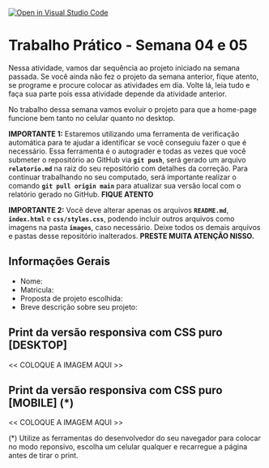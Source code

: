 [![Open in Visual Studio Code](https://classroom.github.com/assets/open-in-vscode-2e0aaae1b6195c2367325f4f02e2d04e9abb55f0b24a779b69b11b9e10269abc.svg)](https://classroom.github.com/online_ide?assignment_repo_id=20487519&assignment_repo_type=AssignmentRepo)
# Trabalho Prático - Semana 04 e 05

Nessa atividade, vamos dar sequência ao projeto iniciado na semana passada. Se você ainda não fez o projeto da semana anterior, fique atento, se programe e procure colocar as atividades em dia. Volte lá, leia tudo e faça sua parte pois essa atividade depende da atividade anterior.

No trabalho dessa semana vamos evoluir o projeto para que a home-page funcione bem tanto no celular quanto no desktop.

**IMPORTANTE 1:** Estaremos utilizando uma ferramenta de verificação automática para te ajudar a identificar se você conseguiu fazer o que é necessário. Essa ferramenta é o autograder e todas as vezes que você submeter o repositório ao GitHub via **`git push`**, será gerado um arquivo **`relatorio.md`** na raiz do seu repositório com detalhes da correção. Para continuar trabalhando no seu computado, será importante realizar o comando **`git pull origin main`** para atualizar sua versão local com o relatório gerado no GitHub. **FIQUE ATENTO**

**IMPORTANTE 2:** Você deve alterar apenas os arquivos **`README.md`**, **`index.html`** e **`css/styles.css`**, podendo incluir outros arquivos como imagens na pasta **`images`**, caso necessário. Deixe todos os demais arquivos e pastas desse repositório inalterados. **PRESTE MUITA ATENÇÃO NISSO.**

## Informações Gerais

- Nome:
- Matricula:
- Proposta de projeto escolhida:
- Breve descrição sobre seu projeto:

## Print da versão responsiva com CSS puro [DESKTOP]

<<  COLOQUE A IMAGEM AQUI >>

## Print da versão responsiva com CSS puro [MOBILE] (*)

<<  COLOQUE A IMAGEM AQUI >>


(*) Utilize as ferramentas do desenvolvedor do seu navegador para colocar no modo reponsivo, escolha um celular qualquer e recarregue a página antes de tirar o print. 